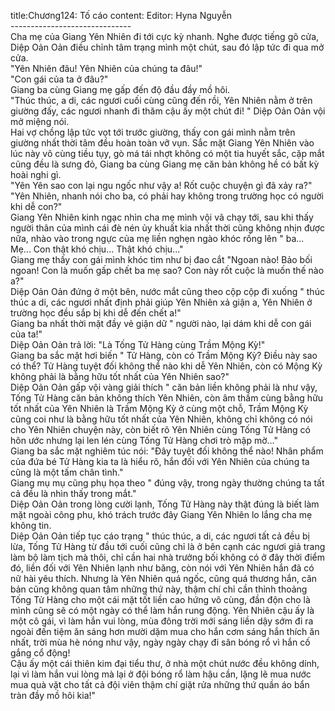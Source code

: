 title:Chương124: Tố cáo
content:
Editor: Hyna Nguyễn<br>------------------------------<br>Cha mẹ của Giang Yên Nhiên đi tới cực kỳ nhanh. Nghe được tiếng gõ cửa, Diệp Oản Oản điều chỉnh tâm trạng mình một chút, sau đó lập tức đi qua mở cửa.<br>"Yên Nhiên đâu! Yên Nhiên của chúng ta đâu!"<br>"Con gái của ta ở đâu?"<br>Giang ba cùng Giang mẹ gấp đến độ đầu đầy mồ hôi.<br>"Thúc thúc, a di, các ngươi cuối cùng cũng đến rồi, Yên Nhiên nằm ở trên giường đấy, các ngươi nhanh đi thăm cậu ấy một chút đi! " Diệp Oản Oản vội mở miệng nói.<br>Hai vợ chồng lập tức vọt tới trước giường, thấy con gái mình nằm trên giường nhất thời tâm đều hoàn toàn vỡ vụn. Sắc mặt Giang Yên Nhiên vào lúc này vô cùng tiều tụy, gò má tái nhợt không có một tia huyết sắc, cặp mắt cũng đều là sưng đỏ, Giang ba cùng Giang mẹ căn bản không hề có bất kỳ hoài nghi gì.<br>"Yên Yên sao con lại ngu ngốc như vậy a! Rốt cuộc chuyện gì đã xảy ra?"<br>"Yên Nhiên, nhanh nói cho ba, có phải hay không trong trường học có người khi dễ con?"<br>Giang Yên Nhiên kinh ngạc nhìn cha mẹ mình vội vã chạy tới, sau khi thấy người thân của mình cái đè nén ủy khuất kia nhất thời cũng không nhịn được nữa, nhào vào trong ngực của mẹ liền nghẹn ngào khóc rống lên " ba... Mẹ... Con thật khó chịu... Thật khó chịu..."<br>Giang mẹ thấy con gái mình khóc tim như bị đao cắt "Ngoan nào! Bảo bối ngoan! Con là muốn gấp chết ba mẹ sao? Con này rốt cuộc là muốn thế nào a?"<br>Diệp Oản Oản đứng ở một bên, nước mắt cũng theo cộp cộp đi xuống " thúc thúc a di, các ngươi nhất định phải giúp Yên Nhiên xả giận a, Yên Nhiên ở trường học đều sắp bị khi dễ đến chết a!"<br>Giang ba nhất thời mặt đầy vẻ giận dữ " người nào, lại dám khi dễ con gái của ta!"<br>Diệp Oản Oản trả lời: "Là Tống Tử Hàng cùng Trầm Mộng Kỳ!"<br>Giang ba sắc mặt hơi biến " Tử Hàng, còn có Trầm Mộng Kỳ? Điều này sao có thể? Tử Hàng tuyệt đối không thể nào khi dễ Yên Nhiên, còn có Mộng Kỳ không phải là bằng hữu tốt nhất của Yên Nhiên sao?"<br>Diệp Oản Oản gấp vội vàng giải thích " căn bản liền không phải là như vậy, Tống Tử Hàng căn bản không thích Yên Nhiên, còn âm thầm cùng bằng hữu tốt nhất của Yên Nhiên là Trầm Mộng Kỳ ở cùng một chỗ, Trầm Mộng Kỳ cũng coi như là bằng hữu tốt nhất của Yên Nhiên, không chỉ không có nói cho Yên Nhiên chuyện này, còn biết rõ Yên Nhiên cùng Tống Tử Hàng có hôn ước nhưng lại len lén cùng Tống Tử Hàng chơi trò mập mờ..."<br>Giang ba sắc mặt nghiêm túc nói: "Đây tuyệt đối không thể nào! Nhân phẩm của đứa bé Tử Hàng kia ta là hiểu rõ, hắn đối với Yên Nhiên của chúng ta cũng là một tấm chân tình."<br>Giang mụ mụ cũng phụ họa theo " đúng vậy, trong ngày thường chúng ta tất cả đều là nhìn thấy trong mắt."<br>Diệp Oản Oản trong lòng cười lạnh, Tống Tử Hàng này thật đúng là biết làm mặt ngoài công phu, khó trách trước đây Giang Yên Nhiên lo lắng cha mẹ không tin.<br>Diệp Oản Oản tiếp tục cáo trạng " thúc thúc, a di, các ngươi tất cả đều bị lừa, Tống Tử Hàng từ đầu tới cuối cũng chỉ là ở bên cạnh các ngươi giả trang làm bộ làm tịch mà thôi, chỉ cần hai nhà trưởng bối không có ở đây thời điểm đó, liền đối với Yên Nhiên lạnh như băng, còn nói với Yên Nhiên hắn đã có nữ hài yêu thích. Nhưng là Yên Nhiên quá ngốc, cũng quá thương hắn, căn bản cũng không quan tâm những thứ này, thậm chí chỉ cần thỉnh thoảng Tống Tử Hàng cho một cái mặt tốt liền cao hứng vô cùng, đần độn cho là mình cũng sẽ có một ngày có thể làm hắn rung động. Yên Nhiên cậu ấy là một cô gái, vì làm hắn vui lòng, mùa đông trời mới sáng liền dậy sớm đi ra ngoài đến tiệm ăn sáng hơn mười dặm mua cho hắn cơm sáng hắn thích ăn nhất, trời mùa hè nóng như vậy, ngày ngày chạy đi sân bóng rổ vì hắn cố gắng cổ động!<br>Cậu ấy một cái thiên kim đại tiểu thư, ở nhà một chút nước đều không dính, lại vì làm hắn vui lòng mà lại ở đội bóng rổ làm hậu cần, lặng lẽ mua nước mua quà vặt cho tất cả đội viên thậm chí giặt rửa những thứ quần áo bẩn tràn đầy mồ hôi kia!"